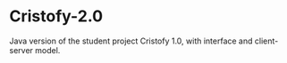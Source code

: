 # Cristofy-2.0
Java version of the student project Cristofy 1.0, with interface and client-server model.

